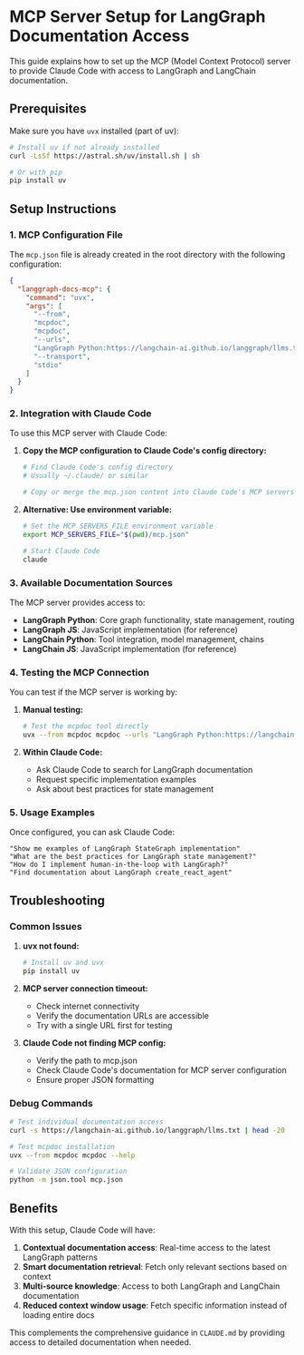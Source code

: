 # MCP Server Setup for LangGraph Documentation Access

This guide explains how to set up the MCP (Model Context Protocol) server to provide Claude Code with access to LangGraph and LangChain documentation.

## Prerequisites

Make sure you have `uvx` installed (part of uv):
```bash
# Install uv if not already installed
curl -LsSf https://astral.sh/uv/install.sh | sh

# Or with pip
pip install uv
```

## Setup Instructions

### 1. MCP Configuration File

The `mcp.json` file is already created in the root directory with the following configuration:

```json
{
  "langgraph-docs-mcp": {
    "command": "uvx",
    "args": [
      "--from",
      "mcpdoc",
      "mcpdoc",
      "--urls",
      "LangGraph Python:https://langchain-ai.github.io/langgraph/llms.txt LangGraph JS:https://langchain-ai.github.io/langgraphjs/llms.txt LangChain Python:https://python.langchain.com/llms.txt LangChain JS:https://js.langchain.com/llms.txt",
      "--transport",
      "stdio"
    ]
  }
}
```

### 2. Integration with Claude Code

To use this MCP server with Claude Code:

1. **Copy the MCP configuration to Claude Code's config directory:**
   ```bash
   # Find Claude Code's config directory
   # Usually ~/.claude/ or similar

   # Copy or merge the mcp.json content into Claude Code's MCP servers configuration
   ```

2. **Alternative: Use environment variable:**
   ```bash
   # Set the MCP_SERVERS_FILE environment variable
   export MCP_SERVERS_FILE="$(pwd)/mcp.json"

   # Start Claude Code
   claude
   ```

### 3. Available Documentation Sources

The MCP server provides access to:

- **LangGraph Python**: Core graph functionality, state management, routing
- **LangGraph JS**: JavaScript implementation (for reference)
- **LangChain Python**: Tool integration, model management, chains
- **LangChain JS**: JavaScript implementation (for reference)

### 4. Testing the MCP Connection

You can test if the MCP server is working by:

1. **Manual testing:**
   ```bash
   # Test the mcpdoc tool directly
   uvx --from mcpdoc mcpdoc --urls "LangGraph Python:https://langchain-ai.github.io/langgraph/llms.txt" --transport stdio
   ```

2. **Within Claude Code:**
   - Ask Claude Code to search for LangGraph documentation
   - Request specific implementation examples
   - Ask about best practices for state management

### 5. Usage Examples

Once configured, you can ask Claude Code:

```
"Show me examples of LangGraph StateGraph implementation"
"What are the best practices for LangGraph state management?"
"How do I implement human-in-the-loop with LangGraph?"
"Find documentation about LangGraph create_react_agent"
```

## Troubleshooting

### Common Issues

1. **uvx not found:**
   ```bash
   # Install uv and uvx
   pip install uv
   ```

2. **MCP server connection timeout:**
   - Check internet connectivity
   - Verify the documentation URLs are accessible
   - Try with a single URL first for testing

3. **Claude Code not finding MCP config:**
   - Verify the path to mcp.json
   - Check Claude Code's documentation for MCP server configuration
   - Ensure proper JSON formatting

### Debug Commands

```bash
# Test individual documentation access
curl -s https://langchain-ai.github.io/langgraph/llms.txt | head -20

# Test mcpdoc installation
uvx --from mcpdoc mcpdoc --help

# Validate JSON configuration
python -m json.tool mcp.json
```

## Benefits

With this setup, Claude Code will have:

1. **Contextual documentation access**: Real-time access to the latest LangGraph patterns
2. **Smart documentation retrieval**: Fetch only relevant sections based on context
3. **Multi-source knowledge**: Access to both LangGraph and LangChain documentation
4. **Reduced context window usage**: Fetch specific information instead of loading entire docs

This complements the comprehensive guidance in `CLAUDE.md` by providing access to detailed documentation when needed.
